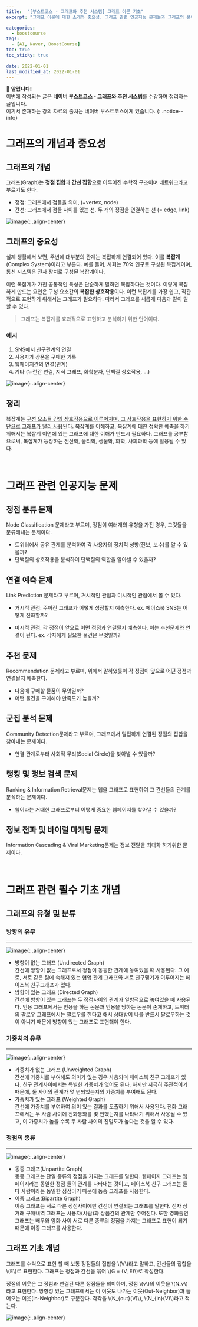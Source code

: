 ```yaml
---
title:  "[부스트코스 - 그래프와 추천 시스템] 그래프 이론 기초"
excerpt: "그래프 이론에 대한 소개와 중요성. 그래프 관련 인공지능 문제들과 그래프의 분류"

categories:
  - boostcourse
tags:
  - [AI, Naver, BoostCourse]
toc: true
toc_sticky: true
 
date: 2022-01-01
last_modified_at: 2022-01-01
---
```

📌 **알립니다!**<br>
이번에 작성되는 글은 **네이버 부스트코스 - 그래프와 추천 시스템**를 수강하며 정리하는 글입니다.<br>
여기서 존재하는 강의 자료의 출처는 네이버 부스트코스에게 있습니다.
{: .notice--info}

# 그래프의 개념과 중요성

## 그래프의 개념
그래프(Graph)는 **정점 집합**과 **간선 집합**으로 이루어진 수학적 구조이며 네트워크라고 부르기도 한다.
- 정점: 그래프에서 점들을 의미, (=vertex, node)
- 간선: 그래프에서 점들 사이를 있는 선. 두 개의 정점을 연결하는 선 (= edge, link)

![image](https://user-images.githubusercontent.com/91870042/147847570-895ab2c4-b10d-4561-9619-b348b944d28d.png){: .align-center}


## 그래프의 중요성
실제 생활에서 보면, 주변에 대부분의 관계는 복잡하게 연결되어 있다. 이를 **복잡계** (Complex System)이라고 부른다. 예를 들어, 사회는 70억 인구로 구성된 복잡계이며, 통신 시스템은 전자 장치로 구성된 복잡계이다.

이런 복잡계가 가진 공통적인 특성은 단순하게 말하면 복잡하다는 것이다. 이렇게 복잡하게 만드는 요인은 구성 요소간의 **복잡한 상호작용**이다. 이런 복잡계를 가장 쉽고, 직관적으로 표현하기 위해서는 그래프가 필요하다. 따라서 그래프를 새롭게 다음과 같이 말할 수 있다.

> 그래프는 복잡계를 효과적으로 표현하고 분석하기 위한 언어이다.

### 예시
1. SNS에서 친구관계의 연결
2. 사용자가 상품을 구매한 기록
3. 웹페이지간의 연결(관계)
4. 기타 (뉴런간 연결, 지식 그래프, 화학분자, 단백질 상호작용, ...)

![image](https://user-images.githubusercontent.com/91870042/147847580-9810973e-1163-4b58-9f79-9b58e22a0e0f.png){: .align-center}


## 정리
복잡계는 <u>구성 요소들 간의 상호작용으로 이루어지며, 그 상호작용을 표현하기 위한 수단으로 그래프가 널리 사용</u>된다. 복잡계를 이해하고, 복잡계에 대한 정확한 예측을 하기 위해서는 복잡계 이면에 있는 그래프에 대한 이해가 반드시 필요하다. 그래프를 공부함으로써, 복잡계가 등장하는 전산학, 물리학, 생물학, 화학, 사회과학 등에 활용될 수 있다.

<br>

# 그래프 관련 인공지능 문제
## 정점 분류 문제
Node Classification 문제라고 부르며, 정점이 여러개의 유형을 가진 경우, 그것들을 분류해내는 문제이다.
- 트위터에서 공유 관계를 분석하여 각 사용자의 정치적 성향(진보, 보수)를 알 수 있을까?
- 단백질의 상호작용을 분석하여 단백질의 역할을 알아낼 수 있을까?

## 연결 예측 문제
Link Prediction 문제라고 부르며, 거시적인 관점과 미시적인 관점에서 볼 수 있다.
- 거시적 관점: 주어진 그래프가 어떻게 성장할지 예측한다.
    ex. 페이스북 SNS는 어떻게 진화할까?

- 미시적 관점: 각 정점이 앞으로 어떤 정점과 연결될지 예측한다. 이는 추천문제와 연결이 된다.
    ex. 각자에게 필요한 물건은 무엇일까?

## 추천 문제
Recommendation 문제라고 부르며, 위에서 말하였듯이 각 정점이 앞으로 어떤 정점과 연결될지 예측한다.
- 다음에 구매할 물품이 무엇일까?
- 어떤 물건을 구매해야 만족도가 높을까?

## 군집 분석 문제
Community Detection문제라고 부르며, 그래프에서 밀접하게 연결된 정점의 집합을 찾아내는 문제이다.
- 연결 관계로부터 사회적 무리(Social Circle)을 찾아낼 수 있을까?

## 랭킹 및 정보 검색 문제
Ranking & Information Retrieval문제는 웹을 그래프로 표현하여 그 간선들의 관계를 분석하는 문제이다.
- 웹이라는 거대한 그래프로부터 어떻게 중요한 웹페이지를 찾아낼 수 있을까?

## 정보 전파 및 바이럴 마케팅 문제
Information Cascading & Viral Marketing문제는 정보 전달을 최대화 하기위한 문제이다.

<br>

# 그래프 관련 필수 기초 개념

## 그래프의 유형 및 분류
### 방향의 유무
---
![image](https://user-images.githubusercontent.com/91870042/147847754-a64669a4-f875-4a2b-8606-7989c9feca54.png){: .align-center}

- 방향이 없는 그래프 (Undirected Graph)  
    간선에 방향이 없는 그래프로서 정점이 동등한 관계에 놓여있을 때 사용된다. 그 예로, 서로 같은 팀에 속해져 있는 협업 관계 그래프와 서로 친구맺기가 이루어지는 페이스북 친구그래프가 있다.
- 방향이 있는 그래프 (Directed Graph)  
    간선에 방향이 있는 그래프는 두 정점사이의 관계가 일방적으로 놓여있을 때 사용된다. 인용 그래프에서는 인용을 하는 논문과 인용을 당하는 논문이 존재하고, 트위터의 팔로우 그래프에서는 팔로우를 한다고 해서 상대방이 나를 반드시 팔로우하는 것이 아니기 때문에 방향이 있는 그래프로 표현해야 한다.

### 가중치의 유무
---
![image](https://user-images.githubusercontent.com/91870042/147847774-9a9cbdb0-56ac-4840-bc98-ea835d923d5a.png){: .align-center}

- 가중치가 없는 그래프 (Unweighted Graph)  
    간선에 가중치를 부여해도 의미가 없는 경우 사용되며 페이스북 친구 그래프가 있다. 친구 관계사이에서는 특별한 가중치가 없어도 된다. 하지만 지극히 주관적이기 때문에, 둘 사이의 관계가 몇 년되었는지의 가중치를 부여해도 된다.
- 가중치가 있는 그래프 (Weighted Graph)  
    간선에 가중치를 부여하여 의미 있는 결과를 도출하기 위해서 사용된다. 전화 그래프에서는 두 사람 사이에 전화통화를 몇 번했는지를 나타내기 위해서 사용될 수 있고, 이 가중치가 높을 수록 두 사람 사이의 친밀도가 높다는 것을 알 수 있다.

### 정점의 종류
---
![image](https://user-images.githubusercontent.com/91870042/147847813-27cbd48e-8c48-488d-a07a-c6b297ddffce.png){: .align-center}

- 동종 그래프(Unpartite Graph)  
    동종 그래프는 단일 종류의 정점을 가지는 그래프를 말한다. 웹페이지 그래프는 웹페이지라는 동일한 정점 들의 관계를 나타내는 것이고, 페이스북 친구 그래프는 둘다 사람이라는 동일한 정점이기 때문에 동종 그래프를 사용한다.
- 이종 그래프(Bipartite Graph)  
    이종 그래프는 서로 다른 정점사이에만 간선이 연결되는 그래프를 말한다. 전자 상거래 구매내역 그래프는 사용자(사람)과 상품간의 관계만 주어진다. 또한 영화출연 그래프는 배우와 영화 사이 서로 다른 종류의 정점을 가지는 그래프로 표현이 되기 때문에 이종 그래프를 사용한다.

## 그래프 기초 개념
그래프를 수식으로 표현 할 때 보통 정점들의 집합을 \\(V\\)라고 말하고, 간선들의 집합을 \\(E\\)로 표현한다. 그래프는 정점과 간선을 묶어 \\(G = (V, E)\\)로 작성한다.

정점의 이웃은 그 정점과 연결된 다른 정점들을 의미하며, 정점 \\(v\\)의 이웃을 \\(N_v\\)라고 표현한다. 방향성 있는 그래프에서는 이 이웃도 나가는 이웃(Out-Neighbor)과 들어오는 이웃(in-Neighbor)로 구분한다. 각각을 \\(N_{out}(V)\\), \\(N_{in}(V)\\)라고 적는다.

![image](https://user-images.githubusercontent.com/91870042/147847618-656f60ab-cd00-43c2-aa0a-bc6c0b2d1d0e.png){: .align-center}